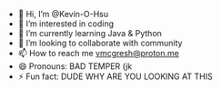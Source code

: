 - 👋 Hi, I’m @Kevin-O-Hsu
- 👀 I’m interested in coding
- 🌱 I’m currently learning Java & Python
- 💞️ I’m looking to collaborate with community
- 📫 How to reach me vmcgresh@proton.me
- 😄 Pronouns: BAD TEMPER (jk
- ⚡ Fun fact: DUDE WHY ARE YOU LOOKING AT THIS
<!---
Kevin-O-Hsu/Kevin-O-Hsu is a ✨ special ✨ repository because its `README.md` (this file) appears on your GitHub profile.
You can click the Preview link to take a look at your changes.
--->
